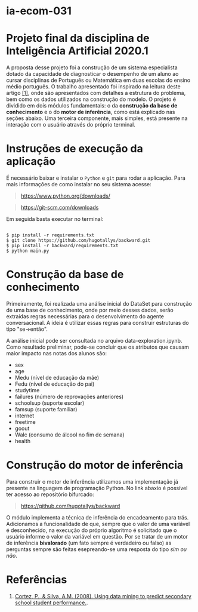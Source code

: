 # ia-ecom-031
# Projeto final da disciplina de Inteligência Artificial 2020.1

A proposta desse projeto foi a construção de um sistema especialista dotado da capacidade de diagnosticar o desempenho de um aluno ao cursar disciplinas de Português ou Matemática em duas escolas do ensino médio português. O trabalho apresentado foi inspirado na leitura deste artigo [\[1\]][1], onde são apresentados com detalhes a estrutura do problema, bem como os dados utilizados na construção do modelo. O projeto é dividido em dois módulos fundamentais: o da __construção da base de conhecimento__ e o do __motor de inferência__, como está explicado nas seções abaixo. Uma terceira componente, mais simples, está presente na interação com o usuário através do próprio terminal.

# Instruções de execução da aplicação

É necessário baixar e instalar o `Python` e `git` para rodar a aplicação. Para mais informações de como instalar no seu sistema acesse:

> https://www.python.org/downloads/

> https://git-scm.com/downloads

Em seguida basta executar no terminal:

```console

$ pip install -r requirements.txt
$ git clone https://github.com/hugotallys/backward.git
$ pip install -r backward/requirements.txt
$ python main.py

```

# Construção da base de conhecimento
Primeiramente, foi realizada uma análise inicial do DataSet para construção de uma base de conhecimento, onde por meio desses dados, serão extraidas regras necessárias para o desenvolvimento do agente conversacional. A ideia é utilizar essas regras para construir estruturas do tipo "se->então".

A análise inicial pode ser consultada no arquivo data-exploration.ipynb.
Como resultado preliminar, pode-se concluir que os atributos que causam maior impacto nas notas dos alunos são:
- sex
- age
- Medu (nível de educação da mãe)
- Fedu (nível de educação do pai)
- studytime
- failures (número de reprovações anteriores)
- schoolsup (suporte escolar)
- famsup (suporte familiar)
- internet
- freetime
- goout
- Walc (consumo de álcool no fim de semana)
- health

# Construção do motor de inferência

Para construir o motor de inferência utilizamos uma implementação já presente na linguagem de programação Python. No link abaxio é possível ter acesso ao repositório bifurcado:

> https://github.com/hugotallys/backward

O módulo implementa a técnica de inferência do encadeamento para trás. Adicionamos a funcionalidade de que, sempre que o valor de uma variável é desconhecido, na execução do próprio algoritmo é solicitado que o usuário informe o valor da variável em questão. Por se tratar de um motor de inferência **bivalorado** (um fato sempre é verdadeiro ou falso) as perguntas sempre são feitas esepreando-se uma resposta do tipo _sim ou não_.

# Referências

1. [Cortez, P., & Silva, A.M. (2008). Using data mining to predict secondary school student performance.][1].

[1]:https://www.semanticscholar.org/paper/Using-data-mining-to-predict-secondary-school-Cortez-Silva/61d468d5254730bbecf822c6b60d7d6595d9889c
